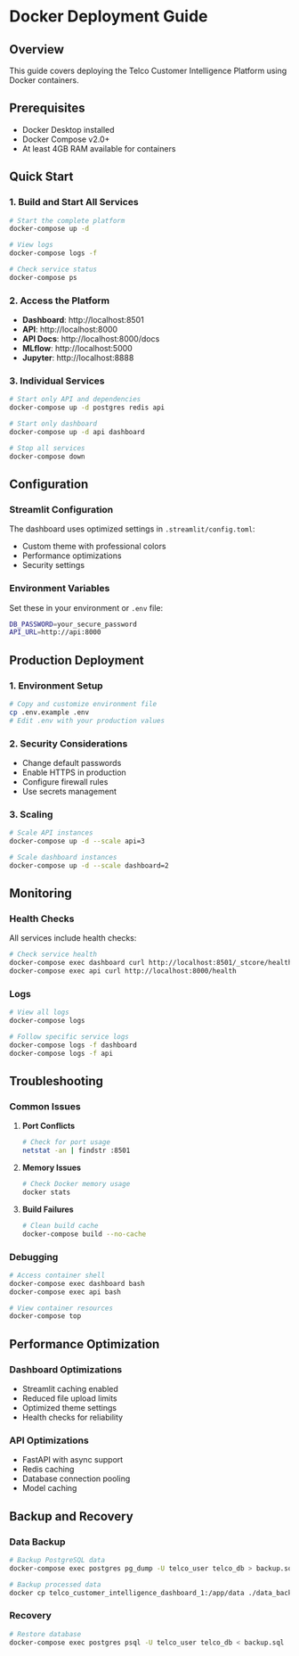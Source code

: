 # Docker Deployment Guide

## Overview
This guide covers deploying the Telco Customer Intelligence Platform using Docker containers.

## Prerequisites
- Docker Desktop installed
- Docker Compose v2.0+
- At least 4GB RAM available for containers

## Quick Start

### 1. Build and Start All Services
```bash
# Start the complete platform
docker-compose up -d

# View logs
docker-compose logs -f

# Check service status
docker-compose ps
```

### 2. Access the Platform
- **Dashboard**: http://localhost:8501
- **API**: http://localhost:8000
- **API Docs**: http://localhost:8000/docs
- **MLflow**: http://localhost:5000
- **Jupyter**: http://localhost:8888

### 3. Individual Services
```bash
# Start only API and dependencies
docker-compose up -d postgres redis api

# Start only dashboard
docker-compose up -d api dashboard

# Stop all services
docker-compose down
```

## Configuration

### Streamlit Configuration
The dashboard uses optimized settings in `.streamlit/config.toml`:
- Custom theme with professional colors
- Performance optimizations
- Security settings

### Environment Variables
Set these in your environment or `.env` file:
```bash
DB_PASSWORD=your_secure_password
API_URL=http://api:8000
```

## Production Deployment

### 1. Environment Setup
```bash
# Copy and customize environment file
cp .env.example .env
# Edit .env with your production values
```

### 2. Security Considerations
- Change default passwords
- Enable HTTPS in production
- Configure firewall rules
- Use secrets management

### 3. Scaling
```bash
# Scale API instances
docker-compose up -d --scale api=3

# Scale dashboard instances
docker-compose up -d --scale dashboard=2
```

## Monitoring

### Health Checks
All services include health checks:
```bash
# Check service health
docker-compose exec dashboard curl http://localhost:8501/_stcore/health
docker-compose exec api curl http://localhost:8000/health
```

### Logs
```bash
# View all logs
docker-compose logs

# Follow specific service logs
docker-compose logs -f dashboard
docker-compose logs -f api
```

## Troubleshooting

### Common Issues

1. **Port Conflicts**
   ```bash
   # Check for port usage
   netstat -an | findstr :8501
   ```

2. **Memory Issues**
   ```bash
   # Check Docker memory usage
   docker stats
   ```

3. **Build Failures**
   ```bash
   # Clean build cache
   docker-compose build --no-cache
   ```

### Debugging
```bash
# Access container shell
docker-compose exec dashboard bash
docker-compose exec api bash

# View container resources
docker-compose top
```

## Performance Optimization

### Dashboard Optimizations
- Streamlit caching enabled
- Reduced file upload limits
- Optimized theme settings
- Health checks for reliability

### API Optimizations
- FastAPI with async support
- Redis caching
- Database connection pooling
- Model caching

## Backup and Recovery

### Data Backup
```bash
# Backup PostgreSQL data
docker-compose exec postgres pg_dump -U telco_user telco_db > backup.sql

# Backup processed data
docker cp telco_customer_intelligence_dashboard_1:/app/data ./data_backup
```

### Recovery
```bash
# Restore database
docker-compose exec postgres psql -U telco_user telco_db < backup.sql
```
